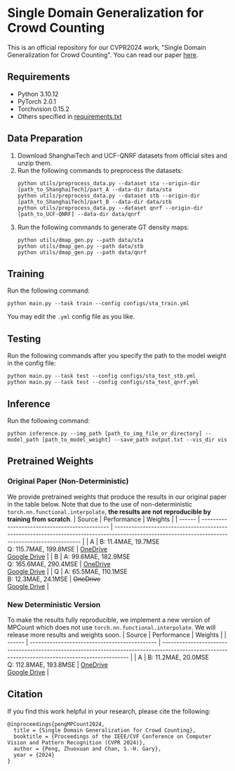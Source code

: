 # Single Domain Generalization for Crowd Counting

This is an official repository for our CVPR2024 work, "Single Domain Generalization for Crowd Counting". You can read our paper [here](https://arxiv.org/pdf/2403.09124.pdf).

## Requirements
* Python 3.10.12
* PyTorch 2.0.1
* Torchvision 0.15.2
* Others specified in [requirements.txt](requirements.txt)

## Data Preparation

1. Download ShanghaiTech and UCF-QNRF datasets from official sites and unzip them.
2. Run the following commands to preprocess the datasets:
    ```
    python utils/preprocess_data.py --dataset sta --origin-dir [path_to_ShanghaiTech]/part_A --data-dir data/sta
    python utils/preprocess_data.py --dataset stb --origin-dir [path_to_ShanghaiTech]/part_B --data-dir data/stb
    python utils/preprocess_data.py --dataset qnrf --origin-dir [path_to_UCF-QNRF] --data-dir data/qnrf
    ```
3. Run the following commands to generate GT density maps:
    ```
    python utils/dmap_gen.py --path data/sta
    python utils/dmap_gen.py --path data/stb
    python utils/dmap_gen.py --path data/qnrf
    ```

## Training
Run the following command:
```
python main.py --task train --config configs/sta_train.yml
```
You may edit the `.yml` config file as you like.

## Testing
Run the following commands after you specify the path to the model weight in the config file:
```
python main.py --task test --config configs/sta_test_stb.yml
python main.py --task test --config configs/sta_test_qnrf.yml
```

## Inference
Run the following command:
```
python inference.py --img_path [path_to_img_file_or_directory] --model_path [path_to_model_weight] --save_path output.txt --vis_dir vis
```

## Pretrained Weights

### Original Paper (Non-Deterministic)
We provide pretrained weights that produce the results in our original paper in the table below. Note that due to the use of non-deterministic `torch.nn.functional.interpolate`, **the results are not reproducible by training from scratch**.
| Source | Performance                                   | Weights                                                                                                                                          |
| ------ | --------------------------------------------- | ------------------------------------------------------------------------------------------------------------------------------------------------ |
| A      | B: 11.4MAE, 19.7MSE<br>Q: 115.7MAE, 199.8MSE  | [OneDrive](https://hkustconnect-my.sharepoint.com/:u:/g/personal/zpengac_connect_ust_hk/EaWnUPugulxIiP4gK2F_bqcBJwJhru0aWa8JH6l8Dbk5DQ?e=2B0kJP)<br>[Google Drive](https://drive.google.com/file/d/1yHHZZTOaQ9fM56QuDB1HIna4K1p297nG/view?usp=sharing) |
| B      | A: 99.6MAE, 182.9MSE<br>Q: 165.6MAE, 290.4MSE | [OneDrive](https://hkustconnect-my.sharepoint.com/:u:/g/personal/zpengac_connect_ust_hk/EZp54KXswPVFnXHP2dhIGRABUZYrH4ZXaxBr5y9M7io2Bg?e=DnGP6v)<br>[Google Drive](https://drive.google.com/file/d/1sYGMGNOqj0OUEz-5zE9S1G7hjOzmtJsZ/view?usp=sharing) |
| Q      | A: 65.5MAE, 110.1MSE<br>B: 12.3MAE, 24.1MSE   | ~~OneDrive~~<br>[Google Drive](https://drive.google.com/file/d/16zqOyKsEevoxSFOCNcUakdIq0dsAns5v/view?usp=sharing) |

### New Deterministic Version
To make the results fully reproducible, we implement a new version of MPCount which does not use `torch.nn.functional.interpolate`. We will release more results and weights soon.
| Source | Performance                                   | Weights                                                                                                                                          |
| ------ | --------------------------------------------- | ------------------------------------------------------------------------------------------------------------------------------------------------ |
| A      | B: 11.2MAE, 20.0MSE<br>Q: 112.8MAE, 193.8MSE  | [OneDrive](https://hkustconnect-my.sharepoint.com/:u:/g/personal/zpengac_connect_ust_hk/EcAI-VssbkJLiod1PXBwYHkBme78XsJeS9DlnboC5LTZlw?e=mvCg4S)<br>[Google Drive](https://drive.google.com/file/d/1EBQzAcwZOhsrd00XDDnUTQ-wYH36y6oV/view?usp=sharing) |

## Citation
If you find this work helpful in your research, please cite the following:
```
@inproceedings{pengMPCount2024,
  title = {Single Domain Generalization for Crowd Counting},
  booktitle = {Proceedings of the IEEE/CVF Conference on Computer Vision and Pattern Recognition (CVPR 2024)},
  author = {Peng, Zhuoxuan and Chan, S.-H. Gary},
  year = {2024}
}
```